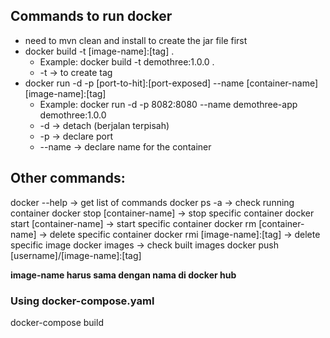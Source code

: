 ## Commands to run docker

- need to mvn clean and install to create the jar file first
- docker build -t [image-name]:[tag] .
    - Example: docker build -t demothree:1.0.0 .
    - -t → to create tag
- docker run -d -p [port-to-hit]:[port-exposed] --name [container-name] [image-name]:[tag]
    - Example: docker run -d -p 8082:8080 --name demothree-app demothree:1.0.0
    - -d → detach (berjalan terpisah)
    - -p → declare port
    - --name → declare name for the container

## Other commands:
docker --help
-> get list of commands
docker ps -a
-> check running container
docker stop [container-name]
-> stop specific container
docker start [container-name]
-> start specific container
docker rm [container-name]
-> delete specific container
docker rmi [image-name]:[tag]
-> delete specific image
docker images
-> check built images
docker push [username]/[image-name]:[tag]

**image-name harus sama dengan nama di docker hub**

### Using docker-compose.yaml
docker-compose build
